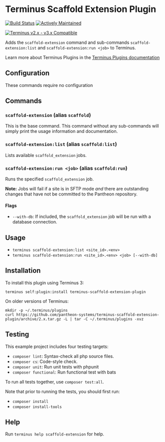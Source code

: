 # Terminus Scaffold Extension Plugin

[![Build Status](https://github.com/pantheon-systems/terminus-scaffold-extension-plugin/actions/workflows/test.yml/badge.svg)](https://github.com/pantheon-systems/terminus-scaffold-extension-plugin/actions/workflows/test.yml)
[![Actively Maintained](https://img.shields.io/badge/Pantheon-Actively_Maintained-yellow?logo=pantheon&color=FFDC28)](https://pantheon.io/docs/oss-support-levels#actively-maintained-support)

[![Terminus v2.x - v3.x Compatible](https://img.shields.io/badge/terminus-2.x%20--%203.x-green.svg)](https://github.com/pantheon-systems/terminus-scaffold-extension-plugin/tree/2.x)

Adds the `scaffold-extension` command and sub-commands `scaffold-extension:list` and `scaffold-extension:run <job>` to Terminus. 

Learn more about Terminus Plugins in the
[Terminus Plugins documentation](https://pantheon.io/docs/terminus/plugins)

## Configuration

These commands require no configuration

## Commands

### `scaffold-extension` (alias `scaffold`)

This is the base command. This command without any sub-commands will simply print the usage information and documentation.

### `scaffold-extension:list` (alias `scaffold:list`)

Lists available `scaffold_extension` jobs.

### `scaffold-extension:run <job>` (alias `scaffold:run`)

Runs the specified `scaffold_extension` job.

**Note:** Jobs will fail if a site is in SFTP mode _and_ there are outstanding changes that have not be committed to the Pantheon repository.

#### Flags

* `--with-db`: If included, the `scaffold_extension` job will be run with a database connection.

## Usage
* `terminus scaffold-extension:list <site_id>.<env>`
* `terminus scaffold-extension:run <site_id>.<env> <job> [--with-db]`

## Installation

To install this plugin using Terminus 3:
```
terminus self:plugin:install terminus-scaffold-extension-plugin
```

On older versions of Terminus:
```
mkdir -p ~/.terminus/plugins
curl https://github.com/pantheon-systems/terminus-scaffold-extension-plugin/archive/2.x.tar.gz -L | tar -C ~/.terminus/plugins -xvz
```

## Testing
This example project includes four testing targets:

* `composer lint`: Syntax-check all php source files.
* `composer cs`: Code-style check.
* `composer unit`: Run unit tests with phpunit
* `composer functional`: Run functional test with bats

To run all tests together, use `composer test:all`.

Note that prior to running the tests, you should first run:
* `composer install`
* `composer install-tools`

## Help
Run `terminus help scaffold-extension` for help.
